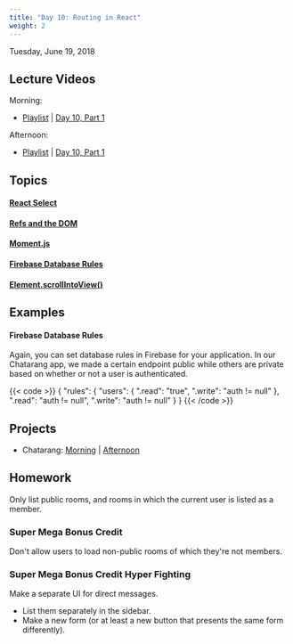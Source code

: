 ```yaml
---
title: "Day 10: Routing in React"
weight: 2
---
```


<date>Tuesday, June 19, 2018</date>

## Lecture Videos

Morning:

* [Playlist](https://www.youtube.com/watch?v=AxtgfBl_yIw&list=PLuT2TqJuwaY-wZ8GKN0bjgCwNVf1WpEGp) | [Day 10, Part 1](https://www.youtube.com/watch?v=_u204Lp---Y&list=PLuT2TqJuwaY-wZ8GKN0bjgCwNVf1WpEGp&index=127)

Afternoon:

* [Playlist](https://www.youtube.com/watch?v=GOQvgEk9IBM&list=PLuT2TqJuwaY90mQ7meSdhHMX6FbfCaLNA) | [Day 10, Part 1]()

## Topics

#### [React Select](https://github.com/JedWatson/react-select)
#### [Refs and the DOM](https://reactjs.org/docs/refs-and-the-dom.html)
#### [Moment.js](https://momentjs.com/)
#### [Firebase Database Rules](https://firebase.google.com/docs/database/security/)
#### [Element.scrollIntoView()](https://developer.mozilla.org/en-US/docs/Web/API/Element/scrollIntoView)

## Examples

#### Firebase Database Rules
Again, you can set database rules in Firebase for your application. In our Chatarang app, we made a certain endpoint public while others are private based on whether or not a user is authenticated.

{{< code >}}
{
  "rules": {
    "users": {
      ".read": "true",
      ".write": "auth != null"
    },
    ".read": "auth != null",
    ".write": "auth != null"
  }
}
{{< /code >}}


## Projects

* Chatarang: [Morning](https://github.com/xtbc18s2/chatarang) | [Afternoon](https://github.com/xtbc18s2/chatarang/tree/afternoon)

## Homework

Only list public rooms, and rooms in which the current user is listed as a member.

### Super Mega Bonus Credit

Don't allow users to load non-public rooms of which they're not members.

### Super Mega Bonus Credit Hyper Fighting

Make a separate UI for direct messages.

* List them separately in the sidebar.
* Make a new form (or at least a new button that presents the same form differently).
